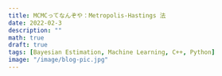 ```yaml
---
title: MCMCってなんぞや：Metropolis-Hastings 法
date: 2022-02-3
description: ""
math: true
draft: true
tags: [Bayesian Estimation, Machine Learning, C++, Python]
image: "/image/blog-pic.jpg"
---
```



